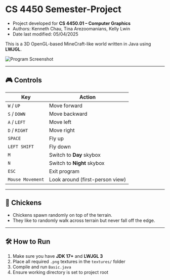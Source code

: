 # CS 4450 Semester-Project
- Project developed for **CS 4450.01 – Computer Graphics**
- Authors: Kenneth Chau, Tina Arezoomanians, Kelly Lwin
- Date last modified: 05/04/2025

This is a 3D OpenGL-based MineCraft-like world written in Java using **LWJGL**.

![Program Screenshot](https://github.com/tinaarezoomanian/Semester-Project/tree/main/CS4450FinalProgram/screenshots/screenshot1.png)

---

## 🎮 Controls

| Key                | Action                                     |
|--------------------|---------------------------------------------|
| `W` / `UP`         | Move forward                                |
| `S` / `DOWN`       | Move backward                               |
| `A` / `LEFT`       | Move left                                   |
| `D` / `RIGHT`      | Move right                                  |
| `SPACE`            | Fly up                                      |
| `LEFT SHIFT`       | Fly down                                    |
| `M`                | Switch to **Day** skybox                    |
| `N`                | Switch to **Night** skybox                  |
| `ESC`              | Exit program                                |
| `Mouse Movement`   | Look around (first-person view)             |

---

## 🐔 Chickens

- Chickens spawn randomly on top of the terrain.
- They like to randomly walk across terrain but never fall off the edge.

---

## 🛠 How to Run

1. Make sure you have **JDK 17+** and **LWJGL 3**
2. Place all required `.png` textures in the `textures/` folder
3. Compile and run `Basic.java`
4. Ensure working directory is set to project root